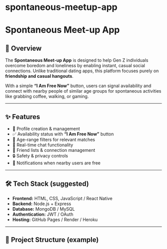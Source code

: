 # spontaneous-meetup-app
# Spontaneous Meet-up App

## 📖 Overview
The **Spontaneous Meet-up App** is designed to help Gen Z individuals overcome boredom and loneliness by enabling instant, casual social connections. Unlike traditional dating apps, this platform focuses purely on **friendship and casual hangouts**.  

With a simple **“I Am Free Now”** button, users can signal availability and connect with nearby people of similar age groups for spontaneous activities like grabbing coffee, walking, or gaming.  

---

## ✨ Features
- 👤 Profile creation & management  
- ✅ Availability status with **“I Am Free Now”** button  
- 🔎 Age-range filters for relevant matches  
- 💬 Real-time chat functionality  
- 👫 Friend lists & connection management  
- 🔒 Safety & privacy controls  
- 🔔 Notifications when nearby users are free  

---

## 🛠️ Tech Stack (suggested)
- **Frontend:** HTML, CSS, JavaScript / React Native  
- **Backend:** Node.js + Express  
- **Database:** MongoDB / MySQL  
- **Authentication:** JWT / OAuth  
- **Hosting:** GitHub Pages / Render / Heroku  

---

## 📂 Project Structure (example)
